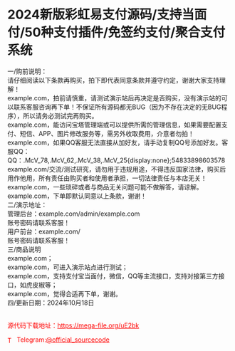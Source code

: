# 2024新版彩虹易支付源码/支持当面付/50种支付插件/免签约支付/聚合支付系统

一/购前说明：<br>请仔细阅读以下条款再购买，拍下即代表同意条款并遵守约定，谢谢大家支持理解！<br>example.com，拍前请慎重，请测试演示站后再决定是否购买，没有演示站的可以联系客服咨询再下单！不保证所有源码都无BUG（因为不存在决定的无BUG程序），所以请务必测试完再购买。<br>example.com，能访问宝塔管理端或可以提供所需的管理信息，如果需要配置支付、短信、APP、图片修改服务等，需另外收取费用，介意者勿拍！<br>example.com，如果QQ客服无法直接从加好友，请手动复制QQ号添加好友。客服QQ：QQ：.McV_78,.McV_62,.McV_38,.McV_25{display:none};54833898603578<br>example.com/交流/测试研究，请勿用于违规用途，不得违反国家法律，购买后用作他用，所有责任由购买者和使用者承担，一切法律责任与本店无关！<br>example.com，一些琐碎或者与商品无关问题可能不做解答，请谅解。<br>example.com，下单即默认同意以上条款，谢谢！<br>二/演示地址：<br>管理后台：example.com/admin/example.com<br>账号密码请联系客服！<br>用户前台：example.com/<br>账号密码请联系客服！<br>三/商品说明<br>example.com；<br>example.com，可进入演示站点进行测试；<br>example.com，支持支付宝当面付，微信，QQ等主流接口，支持对接第三方接口，如虎皮椒等；<br>example.com，觉得合适再下单，谢谢。<br>四/更新日期：2024年10月18日<br><br>


<p style="color: red;">源代码下载地址：<a href="https://mega-file.org/uE2bk" style="color: red;">https://mega-file.org/uE2bk</a></p><p style="color: red;"><img src="https://cdn-icons-png.flaticon.com/512/2111/2111646.png" alt="Telegram Icon" style="width: 16px; vertical-align: middle; margin-right: 5px;">Telegram:<a href="https://t.me/official_sourcecode" style="color: red;">@official_sourcecode</a></p>